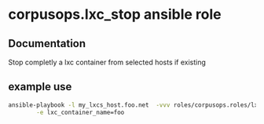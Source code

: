 # corpusops.lxc_stop ansible role
## Documentation

Stop completly a lxc container from selected hosts if existing

## example use
```bash
ansible-playbook -l my_lxcs_host.foo.net  -vvv roles/corpusops.roles/lxc_stop/role.yml \
        -e lxc_container_name=foo
```


